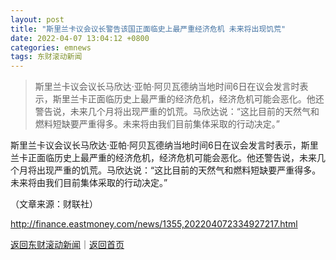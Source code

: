 ```yaml
---
layout: post
title: "斯里兰卡议会议长警告该国正面临史上最严重经济危机 未来将出现饥荒"
date: 2022-04-07 13:04:12 +0800
categories: emnews
tags: 东财滚动新闻
---
```

> 斯里兰卡议会议长马欣达·亚帕·阿贝瓦德纳当地时间6日在议会发言时表示，斯里兰卡正面临历史上最严重的经济危机，经济危机可能会恶化。他还警告说，未来几个月将出现严重的饥荒。马欣达说：“这比目前的天然气和燃料短缺要严重得多。未来将由我们目前集体采取的行动决定。”

<p>斯里兰卡议会议长马欣达·亚帕·阿贝瓦德纳当地时间6日在议会发言时表示，斯里兰卡正面临历史上最严重的经济危机，经济危机可能会恶化。他还警告说，未来几个月将出现严重的饥荒。马欣达说：“这比目前的天然气和燃料短缺要严重得多。未来将由我们目前集体采取的行动决定。”</p><p class="em_media">（文章来源：财联社）</p>

<http://finance.eastmoney.com/news/1355,202204072334927217.html>

[返回东财滚动新闻](//finews.withounder.com/emnews/)｜[返回首页](//finews.withounder.com/)